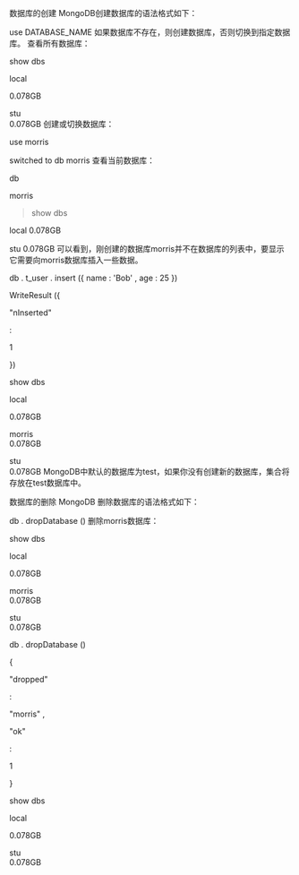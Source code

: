 数据库的创建
MongoDB创建数据库的语法格式如下：


use DATABASE_NAME
如果数据库不存在，则创建数据库，否则切换到指定数据库。
查看所有数据库：



>
 show dbs

local
  
0.078GB

stu    
0.078GB
创建或切换数据库：



>
 use morris

switched to db morris
查看当前数据库：


>
 db

morris

> show dbs

local  0.078GB

stu    0.078GB
可以看到，刚创建的数据库morris并不在数据库的列表中，要显示它需要向morris数据库插入一些数据。


>
 db
.
t_user
.
insert
({
name
:
'Bob'
,
age
:
25
})

WriteResult
({
 
"nInserted"
 
:
 
1
 
})

>
 show dbs

local
   
0.078GB

morris  
0.078GB

stu     
0.078GB
MongoDB中默认的数据库为test，如果你没有创建新的数据库，集合将存放在test数据库中。


数据库的删除
MongoDB 删除数据库的语法格式如下：


db
.
dropDatabase
()
删除morris数据库：


>
 show dbs

local
   
0.078GB

morris  
0.078GB

stu     
0.078GB

>
 db
.
dropDatabase
()

{
 
"dropped"
 
:
 
"morris"
,
 
"ok"
 
:
 
1
 
}

>
 show dbs

local
  
0.078GB

stu    
0.078GB









